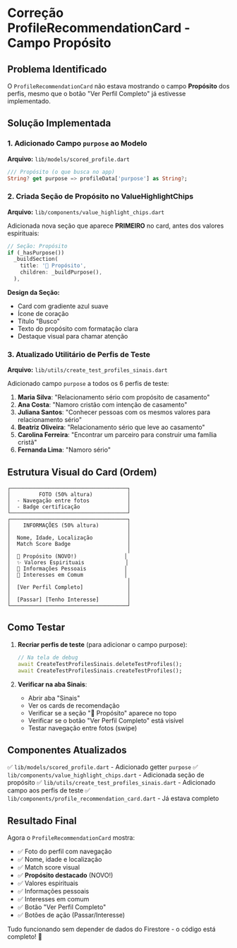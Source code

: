 # Correção ProfileRecommendationCard - Campo Propósito

## Problema Identificado
O `ProfileRecommendationCard` não estava mostrando o campo **Propósito** dos perfis, mesmo que o botão "Ver Perfil Completo" já estivesse implementado.

## Solução Implementada

### 1. Adicionado Campo `purpose` ao Modelo
**Arquivo:** `lib/models/scored_profile.dart`

```dart
/// Propósito (o que busca no app)
String? get purpose => profileData['purpose'] as String?;
```

### 2. Criada Seção de Propósito no ValueHighlightChips
**Arquivo:** `lib/components/value_highlight_chips.dart`

Adicionada nova seção que aparece **PRIMEIRO** no card, antes dos valores espirituais:

```dart
// Seção: Propósito
if (_hasPurpose())
  _buildSection(
    title: '💫 Propósito',
    children: _buildPurpose(),
  ),
```

**Design da Seção:**
- Card com gradiente azul suave
- Ícone de coração
- Título "Busco"
- Texto do propósito com formatação clara
- Destaque visual para chamar atenção

### 3. Atualizado Utilitário de Perfis de Teste
**Arquivo:** `lib/utils/create_test_profiles_sinais.dart`

Adicionado campo `purpose` a todos os 6 perfis de teste:

1. **Maria Silva**: "Relacionamento sério com propósito de casamento"
2. **Ana Costa**: "Namoro cristão com intenção de casamento"
3. **Juliana Santos**: "Conhecer pessoas com os mesmos valores para relacionamento sério"
4. **Beatriz Oliveira**: "Relacionamento sério que leve ao casamento"
5. **Carolina Ferreira**: "Encontrar um parceiro para construir uma família cristã"
6. **Fernanda Lima**: "Namoro sério"

## Estrutura Visual do Card (Ordem)

```
┌─────────────────────────────────────┐
│         FOTO (50% altura)           │
│  - Navegação entre fotos            │
│  - Badge certificação               │
└─────────────────────────────────────┘
┌─────────────────────────────────────┐
│    INFORMAÇÕES (50% altura)         │
│                                     │
│  Nome, Idade, Localização           │
│  Match Score Badge                  │
│                                     │
│  💫 Propósito (NOVO!)               │
│  ✨ Valores Espirituais             │
│  👤 Informações Pessoais            │
│  🎯 Interesses em Comum             │
│                                     │
│  [Ver Perfil Completo]              │
│                                     │
│  [Passar] [Tenho Interesse]         │
└─────────────────────────────────────┘
```

## Como Testar

1. **Recriar perfis de teste** (para adicionar o campo purpose):
   ```dart
   // Na tela de debug
   await CreateTestProfilesSinais.deleteTestProfiles();
   await CreateTestProfilesSinais.createTestProfiles();
   ```

2. **Verificar na aba Sinais**:
   - Abrir aba "Sinais"
   - Ver os cards de recomendação
   - Verificar se a seção "💫 Propósito" aparece no topo
   - Verificar se o botão "Ver Perfil Completo" está visível
   - Testar navegação entre fotos (swipe)

## Componentes Atualizados

✅ `lib/models/scored_profile.dart` - Adicionado getter `purpose`
✅ `lib/components/value_highlight_chips.dart` - Adicionada seção de propósito
✅ `lib/utils/create_test_profiles_sinais.dart` - Adicionado campo aos perfis de teste
✅ `lib/components/profile_recommendation_card.dart` - Já estava completo

## Resultado Final

Agora o `ProfileRecommendationCard` mostra:
- ✅ Foto do perfil com navegação
- ✅ Nome, idade e localização
- ✅ Match score visual
- ✅ **Propósito destacado** (NOVO!)
- ✅ Valores espirituais
- ✅ Informações pessoais
- ✅ Interesses em comum
- ✅ Botão "Ver Perfil Completo"
- ✅ Botões de ação (Passar/Interesse)

Tudo funcionando sem depender de dados do Firestore - o código está completo! 🎉
